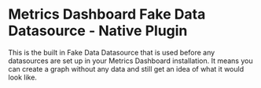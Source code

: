 # Metrics Dashboard Fake Data Datasource - Native Plugin

This is the built in Fake Data Datasource that is used before any datasources are set up in your Metrics Dashboard installation. It means you can create a graph without any data and still get an idea of what it would look like.
